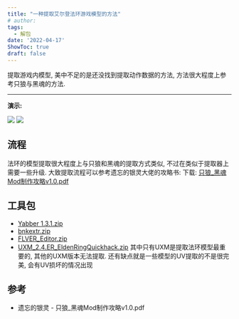 ```yaml
---
title: "一种提取艾尔登法环游戏模型的方法"
# author: 
tags:
  - 解包
date: '2022-04-17'
ShowToc: true
draft: false
---
```

提取游戏内模型, 美中不足的是还没找到提取动作数据的方法, 方法很大程度上参考只狼与黑魂的方法.
<!--more-->

---
**演示:**

![](https://dynais-imh-hub.oss-cn-hangzhou.aliyuncs.com/img/202204170142920.png?x-oss-process=image/format,jpg/interlace,1#center)
![](https://dynais-imh-hub.oss-cn-hangzhou.aliyuncs.com/img/202204170142857.png?x-oss-process=image/format,jpg/interlace,1#center)


## 流程
法环的模型提取很大程度上与只狼和黑魂的提取方式类似, 不过在类似于提取器上需要一些升级.
大致提取流程可以参考遗忘的银灵大佬的攻略书:
下载: [只狼_黑魂Mod制作攻略v1.0.pdf](http://dynais-imh-hub.oss-cn-hangzhou.aliyuncs.com/storage/%E5%8F%AA%E7%8B%BC_%E9%BB%91%E9%AD%82Mod%E5%88%B6%E4%BD%9C%E6%94%BB%E7%95%A5v1.0.pdf)

## 工具包
- [Yabber 1.3.1.zip](http://dynais-imh-hub.oss-cn-hangzhou.aliyuncs.com/storage/Yabber%201.3.1.zip)
- [bnkextr.zip](http://dynais-imh-hub.oss-cn-hangzhou.aliyuncs.com/storage/bnkextr.zip)
- [FLVER_Editor.zip](http://dynais-imh-hub.oss-cn-hangzhou.aliyuncs.com/storage/FLVER_Editor.zip)
- [UXM_2.4.ER_EldenRingQuickhack.zip](http://dynais-imh-hub.oss-cn-hangzhou.aliyuncs.com/storage/UXM_2.4.ER_EldenRingQuickhack.zip)
其中只有UXM是提取法环模型最重要的, 其他的UXM版本无法提取.
还有缺点就是一些模型的UV提取的不是很完美, 会有UV损坏的情况出现

## 参考
- 遗忘的银灵 - 只狼_黑魂Mod制作攻略v1.0.pdf